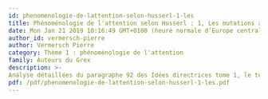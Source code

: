 ```yaml
---
id: phenomenologie-de-lattention-selon-husserl-1-les
title: Phénoménologie de l'attention selon Husserl : 1, Les mutations attentionnelles
date: Mon Jan 21 2019 10:16:49 GMT+0100 (heure normale d’Europe centrale)
author_id: vermersch-pierre
author: Vermersch Pierre
category: Thème 1 : phénoménologie de l'attention
family: Auteurs du Grex
description: >-
Analyse détaillées du paragraphe 92 des Idées directrices tome 1, le texte de Husserl le plus complet sur l'attention. Publiés dans Expliciter 24 
pdf: /pdf/phenomenologie-de-lattention-selon-husserl-1-les.pdf
---
```

